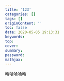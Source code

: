 ```yaml
---
title: '123'
categories: []
tags: []
originContent: ''
toc: false
date: 2020-05-05 19:13:31
keywords:
top:
cover:
summary:
password:
mathjax:
---
```


哈哈哈哈哈
